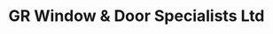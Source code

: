---
title: "GR Window & Door Specialists Ltd"
url: /edinburgh/gr-window-and-door-specialists-ltd/
shop: doors
---